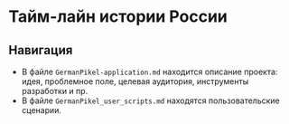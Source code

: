 # Тайм-лайн истории России

## Навигация
- В файле `GermanPikel-application.md` находится описание проекта: идея, проблемное поле, целевая аудитория, инструменты разработки и пр.
- В файле `GermanPikel_user_scripts.md` находятся пользовательские сценарии.
